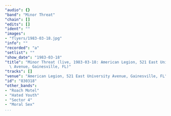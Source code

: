 ```yaml
---
"audio": {}
"band": "Minor Threat"
"chain": []
"edits": []
"ident": ""
"images":
- "flyers/1983-03-18.jpg"
"info": ""
"recorded": "a"
"setlist": ""
"show_date": "1983-03-18"
"title": "Minor Threat (live, 1983-03-18: American Legion, 521 East University\
  \ Avenue, Gainesville, FL)"
"tracks": []
"venue": "American Legion, 521 East University Avenue, Gainesville, FL"
"id": "830318"
"other_bands":
- "Roach Motel"
- "Hated Youth"
- "Sector 4"
- "Moral Sex"
...
```

